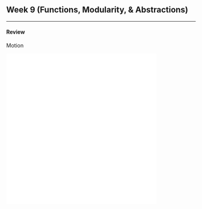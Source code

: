 ## Week 9 (Functions, Modularity, & Abstractions)
---
#### Review
<!-- .slide: class=".uk-width-1-1" -->  
Motion <!-- .element: class="fragment" -->

<embed type="text/html" src="p5js_sketches/simple_sine/index.html" width="400px" height="400px"> <!-- .element: class="fragment" -->
